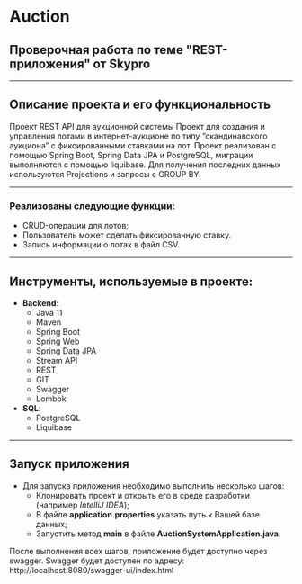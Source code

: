 # Auction
<div>

## Проверочная работа по теме "REST-приложения" от Skypro

</div>

___

## Описание проекта и его функциональность

Проект REST API для аукционной системы
Проект для создания и управления лотами в интернет-аукционе по типу “скандинавского аукциона” с фиксированными ставками на лот.
Проект реализован с помощью Spring Boot, Spring Data JPA и PostgreSQL, миграции выполняются с помощью liquibase.
Для получения последних данных используются Projections и запросы с GROUP BY.

___

### Реализованы следующие функции:

- CRUD-операции для лотов;
- Пользователь может сделать фиксированную ставку.
- Запись информации о лотах в файл CSV.

___

## Инструменты, используемые в проекте:

* **Backend**:
    - Java 11
    - Maven
    - Spring Boot
    - Spring Web
    - Spring Data JPA
    - Stream API
    - REST
    - GIT
    - Swagger
    - Lombok
* **SQL**:
    - PostgreSQL
    - Liquibase

___

## Запуск приложения
* Для запуска приложения необходимо выполнить несколько шагов:
  - Клонировать проект и открыть его в среде разработки (например *IntelliJ IDEA*);
  - В файле **application.properties** указать путь к Вашей базе данных;
  - Запустить метод **main** в файле **AuctionSystemApplication.java**.

После выполнения всех шагов, приложение будет доступно через swagger.
Swagger будет доступен по адресу: http://localhost:8080/swagger-ui/index.html


